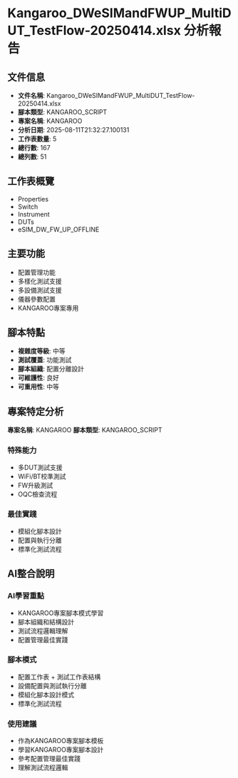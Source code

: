 # Kangaroo_DWeSIMandFWUP_MultiDUT_TestFlow-20250414.xlsx 分析報告

## 文件信息

- **文件名稱**: Kangaroo_DWeSIMandFWUP_MultiDUT_TestFlow-20250414.xlsx
- **腳本類型**: KANGAROO_SCRIPT
- **專案名稱**: KANGAROO
- **分析日期**: 2025-08-11T21:32:27.100131
- **工作表數量**: 5
- **總行數**: 167
- **總列數**: 51

## 工作表概覽

- Properties
- Switch
- Instrument
- DUTs
- eSIM_DW_FW_UP_OFFLINE

## 主要功能

- 配置管理功能
- 多樣化測試支援
- 多設備測試支援
- 儀器參數配置
- KANGAROO專案專用

## 腳本特點

- **複雜度等級**: 中等
- **測試覆蓋**: 功能測試
- **腳本組織**: 配置分離設計
- **可維護性**: 良好
- **可重用性**: 中等

## 專案特定分析

**專案名稱**: KANGAROO
**腳本類型**: KANGAROO_SCRIPT

### 特殊能力
- 多DUT測試支援
- WiFi/BT校準測試
- FW升級測試
- OQC檢查流程

### 最佳實踐
- 模組化腳本設計
- 配置與執行分離
- 標準化測試流程

## AI整合說明

### AI學習重點
- KANGAROO專案腳本模式學習
- 腳本組織和結構設計
- 測試流程邏輯理解
- 配置管理最佳實踐

### 腳本模式
- 配置工作表 + 測試工作表結構
- 設備配置與測試執行分離
- 模組化腳本設計模式
- 標準化測試流程

### 使用建議
- 作為KANGAROO專案腳本模板
- 學習KANGAROO專案腳本設計
- 參考配置管理最佳實踐
- 理解測試流程邏輯
